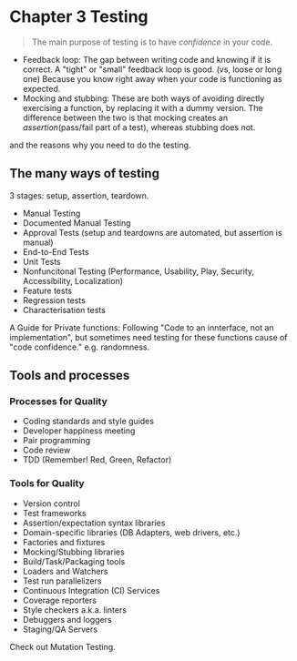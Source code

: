 # Chapter 3 Testing

> The main purpose of testing is to have _confidence_ in your code.

- Feedback loop: The gap between writing code and knowing if it is correct. A "tight" or "small" feedback loop is good. (vs, loose or long one) Because you know right away when your code is functioning as expected.
- Mocking and stubbing: These are both ways of avoiding directly exercising a function, by replacing it with a dummy version. The difference between the two is that mocking creates an _assertion_(pass/fail part of a test), whereas stubbing does not.

and the reasons why you need to do the testing.

## The many ways of testing

3 stages: setup, assertion, teardown.

- Manual Testing
- Documented Manual Testing
- Approval Tests (setup and teardowns are automated, but assertion is manual)
- End-to-End Tests
- Unit Tests
- Nonfuncitonal Testing (Performance, Usability, Play, Security, Accessibility, Localization)
- Feature tests
- Regression tests
- Characterisation tests

A Guide for Private functions: Following "Code to an innterface, not an implementation", but sometimes need testing for these functions cause of "code confidence." e.g. randomness.

## Tools and processes

### Processes for Quality

- Coding standards and style guides
- Developer happiness meeting
- Pair programming
- Code review
- TDD (Remember! Red, Green, Refactor)

### Tools for Quality

- Version control
- Test frameworks
- Assertion/expectation syntax libraries
- Domain-specific libraries (DB Adapters, web drivers, etc.)
- Factories and fixtures
- Mocking/Stubbing libraries
- Build/Task/Packaging tools
- Loaders and Watchers
- Test run parallelizers
- Continuous Integration (CI) Services
- Coverage reporters
- Style checkers a.k.a. linters
- Debuggers and loggers
- Staging/QA Servers

Check out Mutation Testing.

